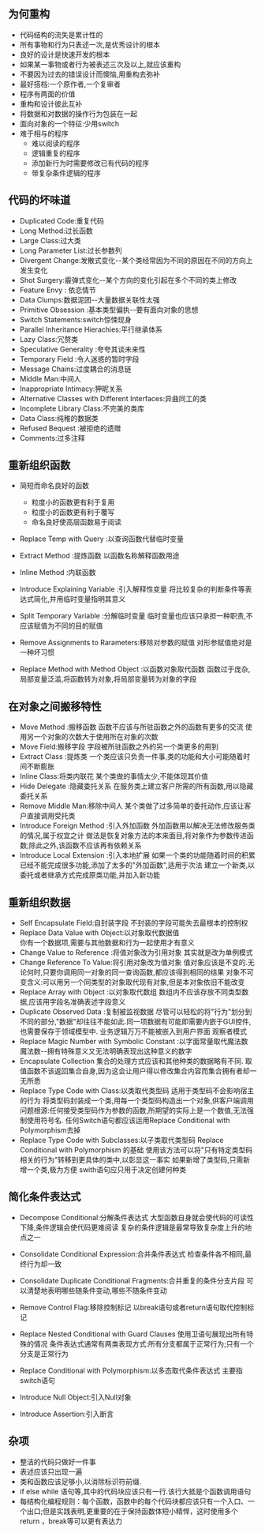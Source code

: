 
## 为何重构
* 代码结构的流失是累计性的
* 所有事物和行为只表述一次,是优秀设计的根本
* 良好的设计是快速开发的根本
* 如果某一事物或者行为被表述三次及以上,就应该重构
* 不要因为过去的错误设计而懊恼,用重构去弥补
* 最好搭档:一个原作者,一个复审者
* 程序有两面的价值
* 重构和设计彼此互补
* 将数据和对数据的操作行为包装在一起
* 面向对象的一个特征:少用switch
* 难于相与的程序
    * 难以阅读的程序
    * 逻辑重复的程序
    * 添加新行为时需要修改已有代码的程序
    * 带复杂条件逻辑的程序

## 代码的坏味道
* Duplicated Code:重复代码
* Long Method:过长函数
* Large Class:过大类
* Long Parameter List:过长参数列
* Divergent Change:发散式变化--某个类经常因为不同的原因在不同的方向上发生变化
* Shot Surgery:霰弹式变化--某个方向的变化引起在多个不同的类上修改
* Feature Envy : 依恋情节
* Data Clumps:数据泥团--大量数据关联性太强
* Primitive Obsession :基本类型偏执--要有面向对象的思想
* Switch Statements:switch惊悚现身
* Parallel Inheritance Hierachies:平行继承体系
* Lazy Class:冗赘类
* Speculative Generality :夸夸其谈未来性
* Temporary Field :令人迷惑的暂时字段
* Message Chains:过度耦合的消息链
* Middle Man:中间人
* Inappropriate Intimacy:狎昵关系
* Alternative Classes with Different Interfaces:异曲同工的类
* Incomplete Library Class:不完美的类库
* Data Class:纯稚的数据类
* Refused Bequest :被拒绝的遗赠
* Comments:过多注释


## 重新组织函数
* 简短而命名良好的函数
    * 粒度小的函数更有利于复用
    * 粒度小的函数更有利于覆写
    * 命名良好使高层函数易于阅读

* Replace Temp with Query :以查询函数代替临时变量
* Extract Method :提炼函数
以函数名称解释函数用途
* Inline Method :内联函数
* Introduce Explaining Variable :引入解释性变量
将比较复杂的判断条件等表达式简化,并用临时变量指明其意义
* Split Temporary Variable :分解临时变量
临时变量也应该只承担一种职责,不应该赋值为不同的目的赋值
* Remove Assignments to Rarameters:移除对参数的赋值
对形参赋值绝对是一种坏习惯
* Replace Method with Method Object :以函数对象取代函数
函数过于庞杂,局部变量泛滥,将函数转为对象,将局部变量转为对象的字段


## 在对象之间搬移特性
* Move Method :搬移函数
函数不应该与所驻函数之外的函数有更多的交流
使用另一个对象的次数大于使用所在对象的次数
* Move Field:搬移字段
字段被所驻函数之外的另一个类更多的用到
* Extract Class :提炼类
一个类应该只负责一件事,类的功能和大小可能随着时间不断膨胀
* Inline Class:将类内联花
某个类做的事情太少,不能体现其价值
* Hide Delegate :隐藏委托关系
在服务类上建立客户所需的所有函数,用以隐藏委托关系
* Remove Middle Man:移除中间人
某个类做了过多简单的委托动作,应该让客户直接调用受托类
* Introduce Foreign Method :引入外加函数
外加函数用以解决无法修改服务类的情况,属于权宜之计
做法是恢复对象方法的本来面目,将对象作为参数传进函数;除此之外,该函数不应该再有依赖关系
* Introduce Local Extension :引入本地扩展
如果一个类的功能随着时间的积累已经不能完成很多功能,添加了太多的"外加函数",适用于次法
建立一个新类,以委托或者继承方式完成原类功能,并加入新功能



## 重新组织数据
* Self Encapsulate Field:自封装字段
不封装的字段可能失去最根本的控制权
* Replace Data Value with Object:以对象取代数据值  
你有一个数据项,需要与其他数据和行为一起使用才有意义
* Change Value to Reference :将值对象改为引用对象
其实就是改为单例模式
* Change Reference To Value:将引用对象改为值对象
值对象应该是不变的.无论何时,只要你调用同一对象的同一查询函数,都应该得到相同的结果
对象不可变含义:可以用另一个同类型的对象取代现有对象,但是本对象依旧不能改变
* Replace Array with Object :以对象取代数组
数组内不应该存放不同类型数据,应该用字段名准确表述字段意义
* Duplicate Observed Data :复制被监视数据
尽管可以轻松的将"行为"划分到不同的部分,"数据"却往往不能如此.同一项数据有可能即需要内嵌于GUI控件,也需要保存于领域模型中.
业务逻辑万万不能被嵌入到用户界面
观察者模式
* Replace Magic Number with Symbolic Constant :以字面常量取代魔法数
魔法数--拥有特殊意义又无法明确表现出这种意义的数字
* Encapsulate Collection
集合的处理方式应该和其他种类的数据略有不同.
取值函数不该返回集合自身,因为这会让用户得以修改集合内容而集合拥有者却一无所悉
* Replace Type Code with Class:以类取代类型码
适用于类型码不会影响宿主的行为
将类型码封装成一个类,用每一个类型码构造出一个对象,供客户端调用
问题根源:任何接受类型码作为参数的函数,所期望的实际上是一个数值,无法强制使用符号名.
任何Switch语句都应该运用Replace Conditional with Polymorphism去掉
* Replace Type Code with Subclasses:以子类取代类型码
Replace Conditional with Polymorphism 的基础
使用该方法可以将"只有特定类型码相关的行为"转移到更具体的类中,以彰显这一事实
如果新增了类型码,只需新增一个类,极为方便
swith语句应只用于决定创建何种类
  
## 简化条件表达式
* Decompose  Conditional:分解条件表达式
大型函数自身就会使代码的可读性下降,条件逻辑会使代码更难阅读
复杂的条件逻辑是最常导致复杂度上升的地点之一

* Consolidate Conditional Expression:合并条件表达式
检查条件各不相同,最终行为却一致
* Consolidate Duplicate Conditional Fragments:合并重复的条件分支片段
可以清楚地表明哪些随条件变动,哪些不随条件变动
* Remove Control Flag:移除控制标记
以break语句或者return语句取代控制标记
* Replace Nested Conditional with Guard Clauses
使用卫语句展现出所有特殊的情况
条件表达式通常有两类表现方式:所有分支都属于正常行为;只有一个分支是正常行为
* Replace Conditional with Polymorphism:以多态取代条件表达式
主要指switch语句
* Introduce Null Object:引入Null对象
* Introduce Assertion:引入断言


## 杂项
* 整洁的代码只做好一件事
* 表述应该只出现一遍
* 类和函数应该足够小,以消除标识符前缀.
* if else while 语句等,其中的代码块应该只有一行.该行大抵是个函数调用语句
* 每结构化编程规则：每个函数，函数中的每个代码块都应该只有一个入口、一个出口;但是实践表明,更重要的在于保持函数体短小精悍，这时使用多个return ，break等可以更有表达力




























